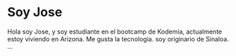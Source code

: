 # Soy Jose

Hola soy Jose, y soy estudiante en el bootcamp de Kodemia, actualmente estoy viviendo en Arizona.
Me gusta la tecnologia.
soy originario de Sinaloa.
...

